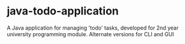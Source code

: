 # java-todo-application
A Java application for managing 'todo' tasks, developed for 2nd year university programming module. Alternate versions for CLI and GUI
